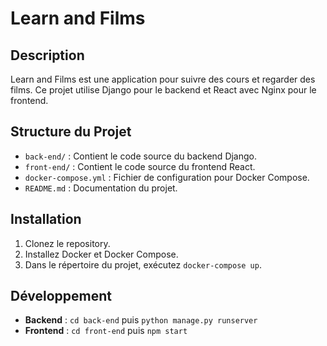 # Learn and Films

## Description

Learn and Films est une application pour suivre des cours et regarder des films. Ce projet utilise Django pour le backend et React avec Nginx pour le frontend.

## Structure du Projet

- `back-end/` : Contient le code source du backend Django.
- `front-end/` : Contient le code source du frontend React.
- `docker-compose.yml` : Fichier de configuration pour Docker Compose.
- `README.md` : Documentation du projet.

## Installation

1. Clonez le repository.
2. Installez Docker et Docker Compose.
3. Dans le répertoire du projet, exécutez `docker-compose up`.

## Développement

- **Backend** : `cd back-end` puis `python manage.py runserver`
- **Frontend** : `cd front-end` puis `npm start`


